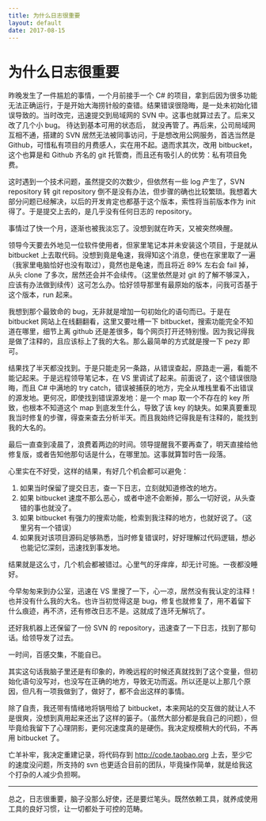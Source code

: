 ```yaml
---
title: 为什么日志很重要
layout: default
date: 2017-08-15
---
```

# 为什么日志很重要

昨晚发生了一件尴尬的事情，一个月前接手一个 C# 的项目，拿到后因为很多功能无法正确运行，于是开始大海捞针般的查错。结果错误很隐晦，是一处未初始化错误导致的。当时改完，迅速提交到局域网的 SVN 中。这事也就算过去了。后来又改了几个小 bug。 待达到基本可用的状态后， 就没再管了。再后来，公司局域网互相不通，搭建的 SVN 居然无法被同事访问，于是想改用公网服务，首选当然是 Github，可惜私有项目的月费感人，实在用不起。退而求其次，改用 bitbucket， 这个也算是和 Github 齐名的 git 托管商，而且还有吸引人的优势：私有项目免费。

这时遇到一个技术问题，虽然提交的次数少，但依然有一些 log 产生了，SVN repository 转 git repository 倒不是没有办法，但步骤的确也比较繁琐。我想着大部分问题已经解决，以后的开发肯定也都基于这个版本，索性将当前版本作为 init 得了。于是提交上去的，是几乎没有任何日志的 repository。

事情过了快一个月，逐渐也被我淡忘了。没想到就在昨天，又被突然唤醒。

领导今天要去外地见一位软件使用者，但家里笔记本并未安装这个项目，于是就从 bitbucket 上去取代码。没想到竟是龟速，我得知这个消息，便也在家里取了一遍（我家里电脑恰好也没有取过），竟然也是龟速，而且将近 89% 左右会 fail 掉，从头 clone 了多次，居然还会并不会续传。（这里依然是对 git 的了解不够深入，应该有办法做到续传）这可怎么办。恰好领导那里有最原始的版本，问我可否基于这个版本，run 起来。

我想到那个最致命的 bug，无非就是增加一句初始化的语句而已。于是在 bitbucket 网站上在线翻翻看，这里又要吐槽一下 bitbucket，搜索功能完全不知道在哪里，细节上离 github 还是差很多，每个网页打开还特别慢。因为我记得我是做了注释的，且应该标上了我的大名。那么最简单的方式就是搜一下 pezy 即可。

结果找了半天都没找到。于是只能走另一条路，从错误查起，原路走一遍，看能不能记起来。于是远程领导笔记本，在 VS 里调试了起来。前面说了，这个错误很隐晦，而且 C# 中满地的 try catch，错误被捕获的地方，完全从堆栈里看不出错误的源发地。更何况，即使找到错误源发地：是一个 map 取一个不存在的 key 所致，也根本不知道这个 map 到底发生什么，导致了该 key 的缺失。如果真要重现我当时修复的步骤，得查来查去分析半天。而且我始终记得我是有注释的，能找到我的大名的。

最后一直查到凌晨了，浪费着两边的时间。领导提醒我不要再查了，明天直接给他修复版，或者告知他那句话是什么，在哪里加。这事就算暂时告一段落。

心里实在不好受，这样的结果，有好几个机会都可以避免：

1. 如果当时保留了提交日志，查一下日志，立刻就知道修改的地方。
1. 如果 bitbucket 速度不那么恶心，或者中途不会断掉，那么一切好说，从头查错的事也就没了。
1. 如果 bitbucket 有强力的搜索功能，检索到我注释的地方，也就好说了。（这里另有一个错误）
1. 如果我对该项目源码足够熟悉，当时修复错误时，好好理解过代码逻辑，想必也能记忆深刻，迅速找到事发地。

结果就是这么寸，几个机会都被错过。心里气的牙痒痒，却无计可施。一夜都没睡好。

今早匆匆来到办公室，迅速在 VS 里搜了一下，心一凉，居然没有我认定的注释！也并没有什么我的大名。也许当初觉得这是 bug，修复也就修复了，用不着留下什么痕迹，再不济，还有修改日志不是。这就成了连环无解坑了。

还好我机器上还保留了一份 SVN 的 repository，迅速查了一下日志，找到了那句话。给领导发了过去。

一时间，百感交集，不能自已。

其实这句话我脑子里还是有印象的，昨晚远程的时候还真就找到了这个变量，但初始化语句没写对，也没写在正确的地方，导致无功而返。所以还是以上那几个原因，但凡有一项我做到了，做好了，都不会出这样的事情。

除了自责，我还带有情绪地将锅甩给了 bitbucket，本来网站的交互做的就让人不是很爽，没想到真用起来还出了这样的篓子。（虽然大部分都是我自己的问题），但毕竟给我留下了心理阴影，更何况速度真的是硬伤。我决定规模稍大的代码，不再用 bitbucket 了。

亡羊补牢，我决定重建记录，将代码存到 <http://code.taobao.org> 上去，至少它的速度没问题，所支持的 svn 也更适合目前的团队，毕竟操作简单，就是给我这个打杂的人减少负担啊。

----

总之，日志很重要，脑子没那么好使，还是要烂笔头。既然依赖工具，就养成使用工具的良好习惯，让一切都处于可控的范畴。
